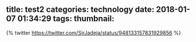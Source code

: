 title: test2
categories: technology
date: 2018-01-07 01:34:29
tags:
thumbnail:
---

{% twitter https://twitter.com/SirJadeja/status/948133157831929856 %}